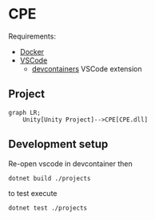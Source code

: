 # CPE 

Requirements:
- [Docker](https://www.docker.com/products/docker-desktop/)
- [VSCode](https://code.visualstudio.com/)
    - [devcontainers](https://code.visualstudio.com/docs/devcontainers/containers) VSCode extension


## Project 

```mermaid
graph LR;
    Unity[Unity Project]-->CPE[CPE.dll]
```

## Development setup
 
Re-open vscode in devcontainer then
```bash
dotnet build ./projects
```

to test execute
```bash
dotnet test ./projects
```